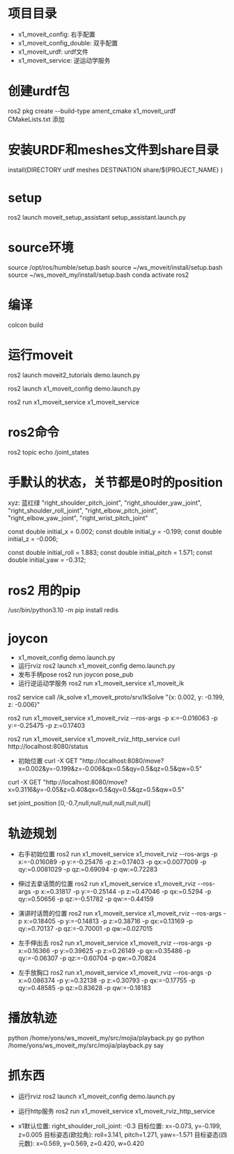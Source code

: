 

# 项目目录
- x1_moveit_config: 右手配置
- x1_moveit_config_double: 双手配置
- x1_moveit_urdf: urdf文件
- x1_moveit_service: 逆运动学服务

# 创建urdf包
ros2 pkg create --build-type ament_cmake x1_moveit_urdf  
CMakeLists.txt 添加 
# 安装URDF和meshes文件到share目录
install(DIRECTORY urdf meshes
  DESTINATION share/${PROJECT_NAME}
)


# setup
ros2 launch moveit_setup_assistant setup_assistant.launch.py



# source环境
source /opt/ros/humble/setup.bash
source ~/ws_moveit/install/setup.bash
source ~/ws_moveit_my/install/setup.bash
conda activate ros2

# 编译
colcon build 

# 运行moveit
ros2 launch moveit2_tutorials demo.launch.py

ros2 launch x1_moveit_config demo.launch.py

ros2 run x1_moveit_service x1_moveit_service


# ros2命令
ros2 topic echo /joint_states


# 手默认的状态，关节都是0时的position
xyz: 蓝红绿
"right_shoulder_pitch_joint",
"right_shoulder_yaw_joint",
"right_shoulder_roll_joint",
"right_elbow_pitch_joint",
"right_elbow_yaw_joint",
"right_wrist_pitch_joint"

const double initial_x = 0.002;
const double initial_y = -0.199;
const double initial_z = -0.006;

const double initial_roll = 1.883;
const double initial_pitch = 1.571;
const double initial_yaw = -0.312;

# ros2 用的pip
/usr/bin/python3.10 -m pip install redis

# joycon
- x1_moveit_config demo.launch.py
- 运行rviz
ros2 launch x1_moveit_config demo.launch.py
- 发布手柄pose
ros2 run joycon pose_pub
- 运行逆运动学服务
ros2 run x1_moveit_service x1_moveit_ik

ros2 service call /ik_solve x1_moveit_proto/srv/IkSolve "{x: 0.002, y: -0.199, z: -0.006}"


ros2 run x1_moveit_service x1_moveit_rviz --ros-args -p x:=-0.016063 -p y:=-0.25475 -p z:=0.17403


ros2 run x1_moveit_service x1_moveit_rviz_http_service
curl http://localhost:8080/status
- 初始位置
curl -X GET "http://localhost:8080/move?x=0.002&y=-0.199&z=-0.006&qx=0.5&qy=0.5&qz=0.5&qw=0.5"

curl -X GET "http://localhost:8080/move?x=0.3116&y=-0.05&z=0.40&qx=0.5&qy=0.5&qz=0.5&qw=0.5"



set joint_position [0,-0.7,null,null,null,null,null,null]


# 轨迹规划


- 右手初始位置
ros2 run x1_moveit_service x1_moveit_rviz --ros-args -p x:=-0.016089 -p y:=-0.25476 -p z:=0.17403 -p qx:=0.0077009 -p qy:=0.0081029 -p qz:=0.69094 -p qw:=0.72283

- 伸过去拿话筒的位置
ros2 run x1_moveit_service x1_moveit_rviz --ros-args -p x:=0.31817 -p y:=-0.25144 -p z:=0.47046 -p qx:=0.5294 -p qy:=0.50656 -p qz:=-0.51782 -p qw:=-0.44159

- 演讲时话筒的位置
ros2 run x1_moveit_service x1_moveit_rviz --ros-args -p x:=0.18405 -p y:=-0.14813 -p z:=0.38716 -p qx:=0.13169 -p qy:=0.70137 -p qz:=-0.70001 -p qw:=0.027015




- 左手伸出去
ros2 run x1_moveit_service x1_moveit_rviz --ros-args -p x:=0.16366 -p y:=0.39625 -p z:=0.26149 -p qx:=0.35486 -p qy:=-0.06307 -p qz:=-0.60704 -p qw:=0.70824

- 左手放胸口
ros2 run x1_moveit_service x1_moveit_rviz --ros-args -p x:=0.086374 -p y:=0.32138 -p z:=0.30793 -p qx:=-0.17755 -p qy:=0.48585 -p qz:=0.83628 -p qw:=-0.18183

# 播放轨迹
python /home/yons/ws_moveit_my/src/mojia/playback.py go
python /home/yons/ws_moveit_my/src/mojia/playback.py say


# 抓东西
- 运行rviz
ros2 launch x1_moveit_config demo.launch.py

- 运行http服务
ros2 run x1_moveit_service x1_moveit_rviz_http_service


- x1默认位置: right_shoulder_roll_joint: -0.3
目标位置: x=-0.073, y=-0.199, z=0.005
目标姿态(欧拉角): roll=3.141, pitch=1.271, yaw=-1.571
目标姿态(四元数): x=0.569, y=0.569, z=0.420, w=0.420







